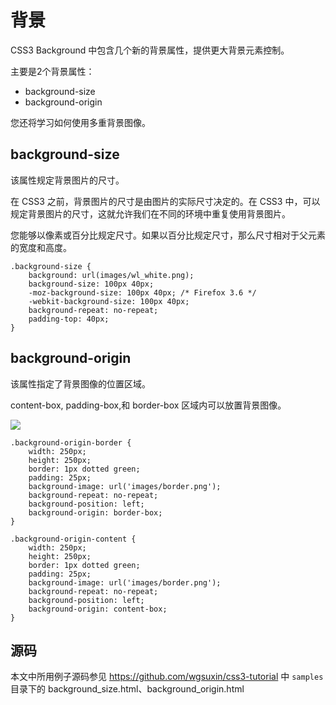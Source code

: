 背景
====

CSS3 Background 中包含几个新的背景属性，提供更大背景元素控制。

主要是2个背景属性：

* background-size
* background-origin

您还将学习如何使用多重背景图像。

## background-size 

该属性规定背景图片的尺寸。

在 CSS3 之前，背景图片的尺寸是由图片的实际尺寸决定的。在 CSS3 中，可以规定背景图片的尺寸，这就允许我们在不同的环境中重复使用背景图片。

您能够以像素或百分比规定尺寸。如果以百分比规定尺寸，那么尺寸相对于父元素的宽度和高度。

	.background-size {
	    background: url(images/wl_white.png);
	    background-size: 100px 40px;
	    -moz-background-size: 100px 40px; /* Firefox 3.6 */
	    -webkit-background-size: 100px 40px;
	    background-repeat: no-repeat;
	    padding-top: 40px;
	}

## background-origin

该属性指定了背景图像的位置区域。

content-box, padding-box,和 border-box 区域内可以放置背景图像。

![](../images/background-origin.jpg)


    .background-origin-border {
        width: 250px;
        height: 250px;
        border: 1px dotted green;
        padding: 25px;
        background-image: url('images/border.png');
        background-repeat: no-repeat;
        background-position: left;
        background-origin: border-box;
    }

    .background-origin-content {
        width: 250px;
        height: 250px;
        border: 1px dotted green;
        padding: 25px;
        background-image: url('images/border.png');
        background-repeat: no-repeat;
        background-position: left;
        background-origin: content-box;
    }

## 源码

本文中所用例子源码参见
<https://github.com/wgsuxin/css3-tutorial> 中 `samples` 目录下的 background_size.html、background_origin.html
